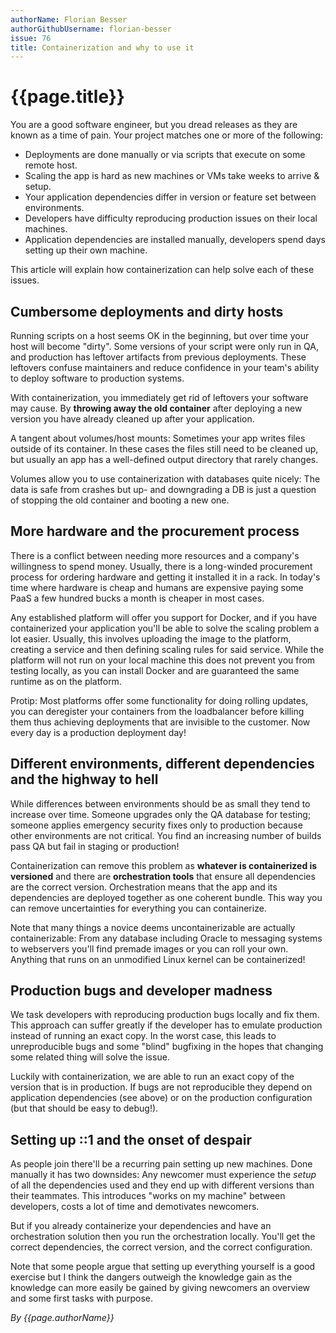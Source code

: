 ```yaml
---
authorName: Florian Besser
authorGithubUsername: florian-besser
issue: 76
title: Containerization and why to use it
---
```

# {{page.title}}

You are a good software engineer, but you dread releases as they are known as a time of pain. Your project matches one or more of the following:
* Deployments are done manually or via scripts that execute on some remote host.
* Scaling the app is hard as new machines or VMs take weeks to arrive & setup.
* Your application dependencies differ in version or feature set between environments.
* Developers have difficulty reproducing production issues on their local machines.
* Application dependencies are installed manually, developers spend days setting up their own machine.

This article will explain how containerization can help solve each of these issues.

## Cumbersome deployments and dirty hosts

Running scripts on a host seems OK in the beginning, but over time your host will become "dirty". Some versions of your script were only run in QA, and production has leftover artifacts from previous deployments. These leftovers confuse maintainers and reduce confidence in your team's ability to deploy software to production systems.

With containerization, you immediately get rid of leftovers your software may cause. By **throwing away the old container** after deploying a new version you have already cleaned up after your application.

A tangent about volumes/host mounts: Sometimes your app writes files outside of its container. In these cases the files still need to be cleaned up, but usually an app has a well-defined output directory that rarely changes.

Volumes allow you to use containerization with databases quite nicely: The data is safe from crashes but up- and downgrading a DB is just a question of stopping the old container and booting a new one.

## More hardware and the procurement process

There is a conflict between needing more resources and a company's willingness to spend money. Usually, there is a long-winded procurement process for ordering hardware and getting it installed it in a rack. In today's time where hardware is cheap and humans are expensive paying some PaaS a few hundred bucks a month is cheaper in most cases.

Any established platform will offer you support for Docker, and if you have containerized your application you'll be able to solve the scaling problem a lot easier. Usually, this involves uploading the image to the platform, creating a service and then defining scaling rules for said service. While the platform will not run on your local machine this does not prevent you from testing locally, as you can install Docker and are guaranteed the same runtime as on the platform.

Protip: Most platforms offer some functionality for doing rolling updates, you can deregister your containers from the loadbalancer before killing them thus achieving deployments that are invisible to the customer. Now every day is a production deployment day!

## Different environments, different dependencies and the highway to hell

While differences between environments should be as small they tend to increase over time. Someone upgrades only the QA database for testing; someone applies emergency security fixes only to production because other environments are not critical. You find an increasing number of builds pass QA but fail in staging or production!

Containerization can remove this problem as **whatever is containerized is versioned** and there are **orchestration tools** that ensure all dependencies are the correct version. Orchestration means that the app and its dependencies are deployed together as one coherent bundle. This way you can remove uncertainties for everything you can containerize. 

Note that many things a novice deems uncontainerizable are actually containerizable: From any database including Oracle to messaging systems to webservers you'll find premade images or you can roll your own. Anything that runs on an unmodified Linux kernel can be containerized!

## Production bugs and developer madness

We task developers with reproducing production bugs locally and fix them. This approach can suffer greatly if the developer has to emulate production instead of running an exact copy. In the worst case, this leads to unreproducible bugs and some "blind" bugfixing in the hopes that changing some related thing will solve the issue.

Luckily with containerization, we are able to run an exact copy of the version that is in production. If bugs are not reproducible they depend on application dependencies (see above) or on the production configuration (but that should be easy to debug!).

## Setting up ::1 and the onset of despair

As people join there'll be a recurring pain setting up new machines. Done manually it has two downsides: Any newcomer must experience the _setup_ of all the dependencies used and they end up with different versions than their teammates. This introduces "works on my machine" between developers, costs a lot of time and demotivates newcomers.

But if you already containerize your dependencies and have an orchestration solution then you run the orchestration locally. You'll get the correct dependencies, the correct version, and the correct configuration.

Note that some people argue that setting up everything yourself is a good exercise but I think the dangers outweigh the knowledge gain as the knowledge can more easily be gained by giving newcomers an overview and some first tasks with purpose.

*By {{page.authorName}}*
